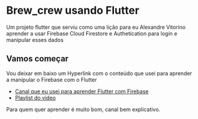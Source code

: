 # Brew_crew usando Flutter

Um projeto flutter que serviu como uma lição para eu Alexandre Vitorino aprender a usar Firebase Cloud Firestore e Authetication para login e manipular esses dados

## Vamos começar 

Vou deixar em baixo um Hyperlink com o conteúdo que usei para aprender a manipular o Firebase com o Flutter

- [Canal que eu usei para aprender Flutter com Firebase](https://www.youtube.com/channel/UCW5YeuERMmlnqo4oq8vwUpg)
- [Playlist do video](https://www.youtube.com/watch?v=sfA3NWDBPZ4&list=PL4cUxeGkcC9j--TKIdkb3ISfRbJeJYQwC)

Para quem quer aprender é muito bom, canal bem explicativo.
